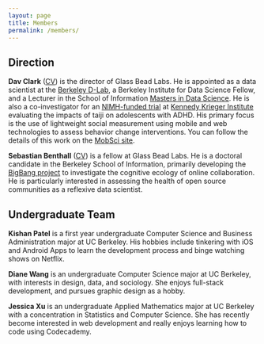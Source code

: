 ```yaml
---
layout: page
title: Members
permalink: /members/
---
```


## Direction

**Dav Clark** ([CV](https://github.com/davclark/dav-cv/releases/download/2015-01/davclark-complete-CV-2015-01.pdf)) is the director of Glass Bead Labs. He is appointed as a data
scientist at the [Berkeley D-Lab](http://dlab.berkeley.edu), a Berkeley
Institute for Data Science Fellow, and a Lecturer in the School of Information
[Masters in Data Science](http://datascience.berkeley.edu). He is also a
co-investigator for an [NIMH-funded
trial](http://clinicaltrials.gov/show/NCT02234557) at [Kennedy Krieger
Institute](http://www.kennedykrieger.org/research-training/movement-based-mindfulness-training-children-adhd-feasibility-study)
evaluating the impacts of taiji on adolescents with ADHD. His primary focus is
the use of lightweight social measurement using mobile and web technologies to
assess behavior change interventions. You can follow the details of this work on
the [MobSci site](https://mobsci.dlab.berkeley.edu).

**Sebastian Benthall** ([CV](https://github.com/sbenthall/sb-cv/raw/master/sebastian-benthall-complete-CV-2015-03-26.pdf)) is a fellow at Glass Bead Labs. He is a
doctoral candidate in the Berkeley School of Information, primarily
developing the [BigBang project](https://github.com/sbenthall/BigBang)
to investigate the cognitive ecology of online collaboration. He is particularly interested in assessing the health of open source communities as a reflexive data scientist.

## Undergraduate Team

**Kishan Patel** is a first year undergraduate Computer Science and Business
Administration major at UC Berkeley.  His hobbies include tinkering with iOS and
Android Apps to learn the development process and binge watching shows on
Netflix.

**Diane Wang** is an undergraduate Computer Science major at UC Berkeley, with
interests in design, data, and sociology. She enjoys full-stack development, and
pursues graphic design as a hobby.

**Jessica Xu** is an undergraduate Applied Mathematics major at UC Berkeley with
a concentration in Statistics and Computer Science. She has recently become
interested in web development and really enjoys learning how to code using
Codecademy.

